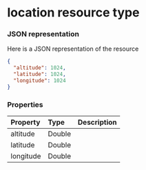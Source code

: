 # location resource type



### JSON representation

Here is a JSON representation of the resource

```json
{
  "altitude": 1024,
  "latitude": 1024,
  "longitude": 1024
}

```
### Properties
| Property	   | Type	|Description|
|:---------------|:--------|:----------|
|altitude|Double||
|latitude|Double||
|longitude|Double||
<!-- uuid: 0157d87f-03d9-4793-b9b9-772ee131c50a\n2015-10-09 15:14:08 UTC -->